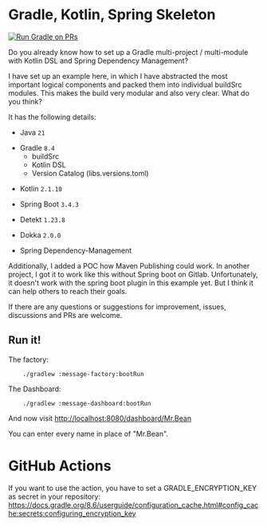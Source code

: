 # Gradle, Kotlin, Spring Skeleton
[![Run Gradle on PRs](https://github.com/mrclrchtr/gradle-kotlin-spring/actions/workflows/gradle-build-pr.yml/badge.svg)](https://github.com/mrclrchtr/gradle-kotlin-spring/actions/workflows/gradle-build-pr.yml)

Do you already know how to set up a Gradle multi-project / multi-module with Kotlin DSL and Spring Dependency
Management?

I have set up an example here, in which I have abstracted the most important logical components and packed them into
individual buildSrc modules. This makes the build very modular and also very clear. What do you think?

It has the following details:
- Java `21`
<!-- renovate: datasource=gradle-version depName=gradle -->
- Gradle `8.4`
  - buildSrc
  - Kotlin DSL
  - Version Catalog (libs.versions.toml)
<!-- renovate: datasource=maven depName=org.jetbrains.kotlin:kotlin-gradle-plugin -->
- Kotlin `2.1.10`
<!-- renovate: datasource=maven depName=org.springframework.boot:spring-boot-gradle-plugin -->
- Spring Boot `3.4.3`
<!-- renovate: datasource=maven depName=io.gitlab.arturbosch.detekt:detekt-gradle-plugin -->
- Detekt `1.23.8`
<!-- renovate: datasource=maven depName=org.jetbrains.dokka:dokka-gradle-plugin -->
- Dokka `2.0.0`
<!-- formatting comment -->
- Spring Dependency-Management

Additionally, I added a POC how Maven Publishing could work. In another project, I got it to work like this without
Spring boot on Gitlab. Unfortunately, it doesn't work with the spring boot plugin in this example yet. But I think it can
help others to reach their goals.

If there are any questions or suggestions for improvement, issues, discussions and PRs are welcome.

## Run it!

The factory:
```shell
    ./gradlew :message-factory:bootRun
```

The Dashboard:
```shell
    ./gradlew :message-dashboard:bootRun
```

And now visit <http://localhost:8080/dashboard/Mr.Bean>

You can enter every name in place of "Mr.Bean".

# GitHub Actions

If you want to use the action, you have to set a GRADLE_ENCRYPTION_KEY as secret in your repository:
https://docs.gradle.org/8.6/userguide/configuration_cache.html#config_cache:secrets:configuring_encryption_key
